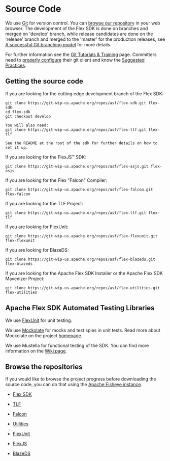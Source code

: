 <!--
 
 Licensed to the Apache Software Foundation (ASF) under one or more
 contributor license agreements.  See the NOTICE file distributed with
 this work for additional information regarding copyright ownership.
 The ASF licenses this file to You under the Apache License, Version 2.0
 (the "License"); you may not use this file except in compliance with
 the License.  You may obtain a copy of the License at
 
 http://www.apache.org/licenses/LICENSE-2.0
 
 Unless required by applicable law or agreed to in writing, software
 distributed under the License is distributed on an "AS IS" BASIS,
 WITHOUT WARRANTIES OR CONDITIONS OF ANY KIND, either express or implied.
 See the License for the specific language governing permissions and
 limitations under the License.
 
-->
# Source Code

We use [Git][1] for version control. You can [browse our repository][2] in your web browser. The development of the Flex SDK is done on branches and merged on 'develop' branch, while release candidates are done on the 'release' branch and merged to the 'master' for the production releases, see [A successful Git branching model][9] for more details.

For further information see the [Git Tutorials & Training][3] page.  Committers need to [properly configure][7] their git client and know the [Suggested Practices][8].

## Getting the source code

If you are looking for the cutting edge development branch of the Flex SDK:

    git clone https://git-wip-us.apache.org/repos/asf/flex-sdk.git flex-sdk
	cd flex-sdk
	git checkout develop
	
	You will also need:
	git clone https://git-wip-us.apache.org/repos/asf/flex-tlf.git flex-tlf
	
	See the README at the root of the sdk for further details on how to set it up.

If you are looking for the FlexJS™ SDK:

    git clone https://git-wip-us.apache.org/repos/asf/flex-asjs.git flex-asjs

If you are looking for the Flex "Falcon" Compiler:

    git clone https://git-wip-us.apache.org/repos/asf/flex-falcon.git flex-falcon

If you are looking for the TLF Project:

    git clone https://git-wip-us.apache.org/repos/asf/flex-tlf.git flex-tlf

If you are looking for FlexUnit:

    git clone https://git-wip-us.apache.org/repos/asf/flex-flexunit.git flex-flexunit

If you are looking for BlazeDS:

    git clone https://git-wip-us.apache.org/repos/asf/flex-blazeds.git flex-blazeds

If you are looking for the Apache Flex SDK Installer or the Apache Flex SDK Mavenizer Project:

    git clone https://git-wip-us.apache.org/repos/asf/flex-utilities.git flex-utilities

## Apache Flex SDK Automated Testing Libraries

We use [FlexUnit][4] for unit testing.

We use [Mockolate][5] for mocks and test spies in unit tests. Read more about Mockolate on the project [homepage][5].

We use Mustella for functional testing of the SDK. You can find more information on the [Wiki page][6].


## Browse the repositories

If you would like to browse the project progress before downloading the source code, you can do that using the [Apache Fisheye instance][10].

* [Flex SDK][11]

* [TLF][12]

* [Falcon][13]

* [Utilities][14]

* [FlexUnit][15]

* [FlexJS][16]

* [BlazeDS][17]


[1]: http://git-scm.com/
[2]: https://git-wip-us.apache.org/repos/asf/flex-sdk/repo?p=flex-sdk.git;a=summary
[3]: http://www.atlassian.com/git/tutorial/git-basics
[4]: http://flex.apache.org/flexunit/tutorial/
[5]: http://mockolate.org/
[6]: https://cwiki.apache.org/confluence/display/FLEX/Mustella+Overview
[7]: https://git-wip-us.apache.org/
[8]: https://git-wip-us.apache.org/docs/committer-practices.html
[9]: http://nvie.com/posts/a-successful-git-branching-model/
[10]: https://fisheye6.atlassian.com/
[11]: https://fisheye6.atlassian.com/graph/flex-sdk
[12]: https://fisheye6.atlassian.com/graph/flex-tlf
[13]: https://fisheye6.atlassian.com/graph/flex-falcon
[14]: https://fisheye6.atlassian.com/graph/flex-utilities
[15]: https://fisheye6.atlassian.com/graph/flex-flexunit-git
[16]: https://fisheye6.atlassian.com/graph/flex-asjs
[17]: https://fisheye6.atlassian.com/graph/flex-blazeds
